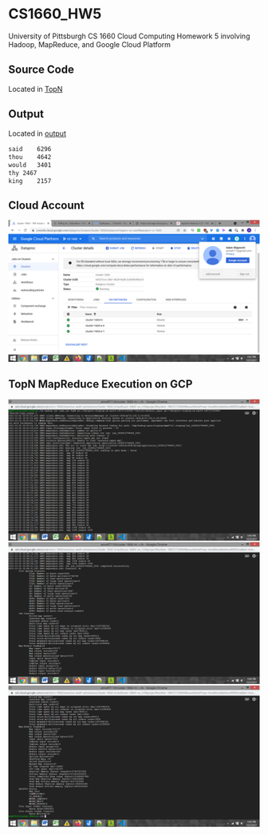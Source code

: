 # CS1660_HW5
University of Pittsburgh CS 1660 Cloud Computing Homework 5 involving Hadoop, MapReduce, and Google Cloud Platform 

## Source Code

Located in [TopN](TopN.java)

## Output

Located in [output](output.txt)

```
said	6296
thou	4642
would	3401
thy	2467
king	2157
```

## Cloud Account 

![Cloud Account](screenshots/CloudAccount.png)

## TopN MapReduce Execution on GCP

![MapReduce1](screenshots/MapReduce1.png)
![MapReduce2](screenshots/MapReduce2.png)
![MapReduce3](screenshots/MapReduce3.png)
